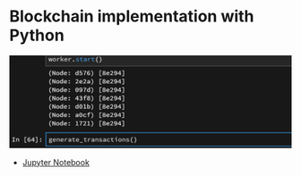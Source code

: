 # Blockchain implementation with Python

![](demo.gif)


- [Jupyter Notebook](python_blockchain.ipynb)
